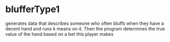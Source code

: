 # blufferType1
generates data that describes someone who often bluffs when they have a decent hand and runs k means on it. Then the program determines the true value of the hand based on a bet this player makes

